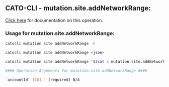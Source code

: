 
## CATO-CLI - mutation.site.addNetworkRange:
[Click here](https://api.catonetworks.com/documentation/#mutation-mutation.site.addNetworkRange) for documentation on this operation.

### Usage for mutation.site.addNetworkRange:

```bash
catocli mutation site addNetworkRange -h

catocli mutation site addNetworkRange <json>

catocli mutation site addNetworkRange "$(cat < mutation.site.addNetworkRange.json)"

#### Operation Arguments for mutation.site.addNetworkRange ####

`accountId` [ID] - (required) N/A    
